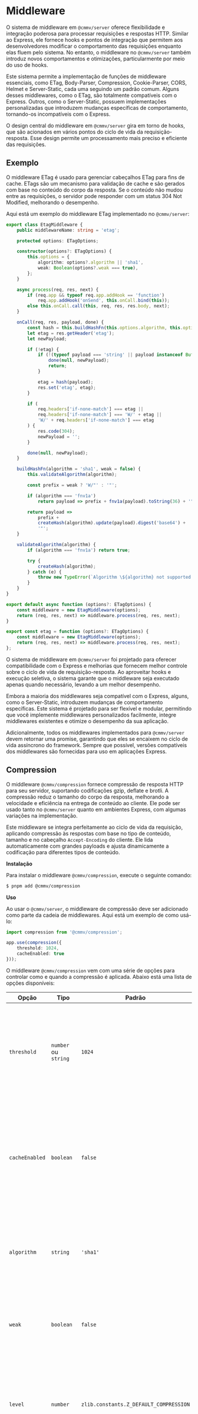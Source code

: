 # Middleware

O sistema de middleware em `@cmmv/server` oferece flexibilidade e integração poderosa para processar requisições e respostas HTTP. Similar ao Express, ele fornece hooks e pontos de integração que permitem aos desenvolvedores modificar o comportamento das requisições enquanto elas fluem pelo sistema. No entanto, o middleware no `@cmmv/server` também introduz novos comportamentos e otimizações, particularmente por meio do uso de hooks.

Este sistema permite a implementação de funções de middleware essenciais, como ETag, Body-Parser, Compression, Cookie-Parser, CORS, Helmet e Server-Static, cada uma seguindo um padrão comum. Alguns desses middlewares, como o ETag, são totalmente compatíveis com o Express. Outros, como o Server-Static, possuem implementações personalizadas que introduzem mudanças específicas de comportamento, tornando-os incompatíveis com o Express.

O design central do middleware em `@cmmv/server` gira em torno de hooks, que são acionados em vários pontos do ciclo de vida da requisição-resposta. Esse design permite um processamento mais preciso e eficiente das requisições.

## Exemplo

O middleware ETag é usado para gerenciar cabeçalhos ETag para fins de cache. ETags são um mecanismo para validação de cache e são gerados com base no conteúdo do corpo da resposta. Se o conteúdo não mudou entre as requisições, o servidor pode responder com um status 304 Not Modified, melhorando o desempenho.

Aqui está um exemplo do middleware ETag implementado no `@cmmv/server`:

```typescript
export class EtagMiddleware {
    public middlewareName: string = 'etag';

    protected options: ETagOptions;

    constructor(options?: ETagOptions) {
        this.options = {
            algorithm: options?.algorithm || 'sha1',
            weak: Boolean(options?.weak === true),
        };
    }

    async process(req, res, next) {
        if (req.app && typeof req.app.addHook == 'function')
            req.app.addHook('onSend', this.onCall.bind(this));
        else this.onCall.call(this, req, res, res.body, next);
    }

    onCall(req, res, payload, done) {
        const hash = this.buildHashFn(this.options.algorithm, this.options.weak);
        let etag = res.getHeader('etag');
        let newPayload;

        if (!etag) {
            if (!(typeof payload === 'string' || payload instanceof Buffer)) {
                done(null, newPayload);
                return;
            }

            etag = hash(payload);
            res.set('etag', etag);
        }

        if (
            req.headers['if-none-match'] === etag ||
            req.headers['if-none-match'] === 'W/' + etag ||
            'W/' + req.headers['if-none-match'] === etag
        ) {
            res.code(304);
            newPayload = '';
        }

        done(null, newPayload);
    }

    buildHashFn(algorithm = 'sha1', weak = false) {
        this.validateAlgorithm(algorithm);

        const prefix = weak ? 'W/"' : '"';

        if (algorithm === 'fnv1a')
            return payload => prefix + fnv1a(payload).toString(36) + '"';

        return payload =>
            prefix +
            createHash(algorithm).update(payload).digest('base64') +
            '"';
    }

    validateAlgorithm(algorithm) {
        if (algorithm === 'fnv1a') return true;

        try {
            createHash(algorithm);
        } catch (e) {
            throw new TypeError(`Algorithm \${algorithm} not supported.`);
        }
    }
}

export default async function (options?: ETagOptions) {
    const middleware = new EtagMiddleware(options);
    return (req, res, next) => middleware.process(req, res, next);
}

export const etag = function (options?: ETagOptions) {
    const middleware = new EtagMiddleware(options);
    return (req, res, next) => middleware.process(req, res, next);
};
```

O sistema de middleware em `@cmmv/server` foi projetado para oferecer compatibilidade com o Express e melhorias que fornecem melhor controle sobre o ciclo de vida de requisição-resposta. Ao aproveitar hooks e execução seletiva, o sistema garante que o middleware seja executado apenas quando necessário, levando a um melhor desempenho.

Embora a maioria dos middlewares seja compatível com o Express, alguns, como o Server-Static, introduzem mudanças de comportamento específicas. Este sistema é projetado para ser flexível e modular, permitindo que você implemente middlewares personalizados facilmente, integre middlewares existentes e otimize o desempenho da sua aplicação.

Adicionalmente, todos os middlewares implementados para `@cmmv/server` devem retornar uma promise, garantindo que eles se encaixem no ciclo de vida assíncrono do framework. Sempre que possível, versões compatíveis dos middlewares são fornecidas para uso em aplicações Express.

## Compression

O middleware `@cmmv/compression` fornece compressão de resposta HTTP para seu servidor, suportando codificações gzip, deflate e brotli. A compressão reduz o tamanho do corpo da resposta, melhorando a velocidade e eficiência na entrega de conteúdo ao cliente. Ele pode ser usado tanto no `@cmmv/server` quanto em ambientes Express, com algumas variações na implementação.

Este middleware se integra perfeitamente ao ciclo de vida da requisição, aplicando compressão às respostas com base no tipo de conteúdo, tamanho e no cabeçalho `Accept-Encoding` do cliente. Ele lida automaticamente com grandes payloads e ajusta dinamicamente a codificação para diferentes tipos de conteúdo.

**Instalação**

Para instalar o middleware `@cmmv/compression`, execute o seguinte comando:

```bash
$ pnpm add @cmmv/compression
```

**Uso**

Ao usar o `@cmmv/server`, o middleware de compressão deve ser adicionado como parte da cadeia de middlewares. Aqui está um exemplo de como usá-lo:

```typescript
import compression from '@cmmv/compression';

app.use(compression({ 
    threshold: 1024, 
    cacheEnabled: true 
}));
```

O middleware `@cmmv/compression` vem com uma série de opções para controlar como e quando a compressão é aplicada. Abaixo está uma lista de opções disponíveis:

| Opção         | Tipo                | Padrão                                     | Descrição                                                                                                                                                         |
|---------------|---------------------|-------------------------------------------|-----------------------------------------------------------------------------------------------------------------------------------------------------------------|
| `threshold`  | `number` ou `string` | `1024`                                    | Especifica o tamanho mínimo da resposta (em bytes) necessário para que a compressão seja aplicada. Respostas menores não são comprimidas.                       |
| `cacheEnabled` | `boolean`         | `false`                                   | Habilita o cache de respostas comprimidas para melhorar o desempenho em requisições repetidas. Respostas serão armazenadas na memória pelo tempo especificado.   |
| `algorithm`   | `string`          | `'sha1'`                                  | Especifica o algoritmo de hashing usado para gerar um ETag para validação de cache. Valores suportados incluem `sha1`, `md5` e `fnv1a`.                      |
| `weak`        | `boolean` | `false`                                     | Indica se o ETag deve ser marcado como "fraco", o que significa que fornece validação de cache menos rigorosa.                                          |
| `level`       | `number`  | `zlib.constants.Z_DEFAULT_COMPRESSION`       | Especifica o nível de compressão para algoritmos baseados no zlib. Aceita um valor entre `0` (sem compressão) e `9` (compressão máxima).               |
| `memLevel`    | `number`  | `8`                                         | Controla o uso de memória para compressão (valores mais altos usam mais memória, mas fornecem melhor compressão). Aceita valores entre `1` e `9`.      |
| `strategy`    | `number`  | `zlib.constants.Z_DEFAULT_STRATEGY`          | Especifica a estratégia de compressão a ser usada pelos algoritmos zlib. Estratégias comuns incluem `Z_FILTERED`, `Z_HUFFMAN_ONLY` e `Z_RLE`.          |
| `filter`      | `function`| `shouldCompress`                            | Uma função para determinar se uma resposta deve ou não ser comprimida com base no tipo de conteúdo ou outros fatores.                                      |
| `flush`       | `boolean` | `false`                                     | Habilita a limpeza manual dos buffers de compressão. Quando ativado, o servidor pode forçar uma limpeza quando necessário (por exemplo, ao transmitir respostas). |
| `chunkSize`   | `number`  | `16384`                                     | Define o tamanho do bloco usado para fluxos de compressão. Tamanhos menores resultam em gravações mais frequentes, mas podem impactar o desempenho.         |
| `windowBits`  | `number`  | `15`                                        | Especifica o tamanho da janela de compressão (em bits). Uma janela maior oferece melhor compressão, mas usa mais memória.                                 |

## Cookie-Parser

O middleware `@cmmv/cookie-parser` foi projetado para analisar cookies em requisições HTTP, tanto assinados quanto não assinados, e torná-los disponíveis no objeto `req.cookies`. Ele suporta tanto `CMMV` quanto Express, proporcionando integração perfeita com qualquer um dos frameworks.

**Instalação**

```bash
$ pnpm add @cmmv/cookie-parser
```

**Uso**

No `CMMV`, o middleware é usado registrando-o no aplicativo por meio de hooks. Ele analisará automaticamente os cookies nas requisições recebidas e os disponibilizará nos objetos `req.cookies` e `req.signedCookies`.

```typescript
import cmmv from '@cmmv/server';
import cookieParser from '@cmmv/cookie-parser';

const app = cmmv();

app.use(cookieParser({ secret: 'mySecretKey' }));

app.get('/cookies', (req, res) => {
    res.send({
        cookies: req.cookies,
        signedCookies: req.signedCookies,
    });
});

app.listen({ port: 3000 });
```

| Opção   | Tipo                | Padrão | Descrição                                                                                              |
|---------|---------------------|--------|------------------------------------------------------------------------------------------------------|
| `name`  | `string`          |        | O nome do cookie a ser analisado.                                                                    |
| `secret`| `string`/`string[]` | `[]`  | Uma string ou array de strings usadas para assinar e verificar cookies. Isso garante a integridade dos cookies assinados. |
| `decode`| `function`       |        | Uma função personalizada para decodificar cookies. Se não fornecida, será usado o padrão `decodeURIComponent`. |
| `path`  | `string`          | `'/'`| Define o caminho da URL que deve existir para que o cookie seja incluído nas requisições.             |

**Exemplo para Cookies Assinados**

```typescript
app.use(cookieParser({ secret: 'mySecretKey' }));

app.get('/set-cookie', (req, res) => {
    res.cookie('name', 'value', { signed: true });
    res.send('Cookie set');
});

app.get('/get-cookie', (req, res) => {
    res.json({ signedCookies: req.signedCookies });
});
```

## Cors

O middleware CORS (Cross-Origin Resource Sharing) permite que você habilite o compartilhamento de recursos entre origens diferentes para suas aplicações, configurando os cabeçalhos HTTP apropriados. Ele é baseado no middleware CORS do Express, mas foi adaptado para suportar hooks assíncronos no ambiente `CMMV`, tornando-o totalmente compatível com `@cmmv/server` enquanto mantém compatibilidade com o Express sempre que possível.

**Instalação**

```bash
$ pnpm add @cmmv/cors
```

**Uso**

```typescript
import cmmv from '@cmmv/server';
import cors from '@cmmv/cors';

const app = cmmv();
app.use(cors());
app.listen({ port: 3000 });
```

| Opção               | Tipo                  | Padrão                    | Descrição                                                                                  |
|----------------------|-----------------------|---------------------------|------------------------------------------------------------------------------------------|
| `origin`            | `string` ou `function` | `*`                     | Especifica a origem que pode acessar o recurso. Pode ser uma string, array ou função.    |
| `methods`           | `string` ou `string[]`| `'GET,HEAD,PUT,PATCH,POST,DELETE'` | Especifica os métodos HTTP permitidos para requisições de origem cruzada.               |
| `credentials`       | `boolean`           | `false`                 | Se `true`, o cabeçalho `Access-Control-Allow-Credentials` será definido como `true`. |
| `allowedHeaders`    | `string` ou `string[]`| `undefined`             | Especifica os cabeçalhos que podem ser usados na requisição real.                        |

## Etag

## Helmet

O middleware `@cmmv/helmet` é projetado para melhorar a segurança de aplicativos web, configurando vários cabeçalhos HTTP. Ele oferece suporte a políticas de segurança de conteúdo (Content Security Policies), cabeçalhos de segurança como `X-Frame-Options`, `Strict-Transport-Security` e outros. Este middleware é desenvolvido com flexibilidade, permitindo que você personalize seu comportamento com base nos requisitos do seu aplicativo. Ele segue um padrão de implementação semelhante ao popular `helmet` e inclui integração nativa com o CMMV, mantendo a compatibilidade com o Express sempre que possível.

Este middleware configura automaticamente cabeçalhos de segurança HTTP para proteger melhor contra vulnerabilidades comuns, como ataques de cross-site scripting (XSS), clickjacking e interceptação de dados.

**Instalação**

```bash
$ pnpm add @cmmv/helmet
```

**Uso**

```typescript
import cmmv from '@cmmv/server';
import helmet from '@cmmv/helmet';

const app = cmmv();
app.use(helmet({
    contentSecurityPolicy: {
        directives: {
        defaultSrc: ["'self'"],
        scriptSrc: ["'self'", "https://trustedscripts.com"],
        },
    },
    hsts: {
        maxAge: 31536000, // Força HTTPS por um ano
    },
    frameguard: {
        action: 'deny', // Desabilita iframes completamente
    }
}));
app.listen({ port: 3000 });
```

O `HelmetMiddleware` permite configurar vários cabeçalhos HTTP e políticas de segurança. Abaixo está a lista de opções disponíveis:

| Opção                          | Tipo                | Padrão                       | Descrição                                                                                                   |
|--------------------------------|---------------------|------------------------------|-------------------------------------------------------------------------------------------------------------|
| `contentSecurityPolicy`      | objeto ou booleano  | Habilitado com políticas padrão | Configura o cabeçalho Content Security Policy (CSP). Pode ser desativado definindo como `false` ou personalizado fornecendo um objeto. |
| `frameguard`                 | objeto ou booleano  | `SAMEORIGIN`               | Configura o cabeçalho `X-Frame-Options` para evitar clickjacking.                                         |
| `dnsPrefetchControl`         | booleano            | `true`                     | Controla o cabeçalho `X-DNS-Prefetch-Control` para melhorar a privacidade.                                |
| `expectCt`                   | objeto ou booleano  | `false`                    | Adiciona o cabeçalho `Expect-CT` para reforçar os requisitos de transparência de certificado.             |
| `hsts`                       | objeto ou booleano  | `true`                     | Configura o cabeçalho `Strict-Transport-Security` para forçar conexões HTTPS por um tempo especificado.    |
| `ieNoOpen`                   | booleano            | `true`                     | Configura o cabeçalho `X-Download-Options` para evitar que downloads sejam abertos automaticamente no Internet Explorer. |
| `noSniff`                    | booleano            | `true`                     | Configura o cabeçalho `X-Content-Type-Options` para evitar que navegadores façam MIME-sniffing da resposta. |
| `xssFilter`                  | booleano            | `true`                     | Configura o cabeçalho `X-XSS-Protection` para habilitar o filtro XSS embutido na maioria dos navegadores modernos. |
| `referrerPolicy`             | string ou objeto    | `no-referrer`              | Configura o cabeçalho `Referrer-Policy` para controlar as informações enviadas no cabeçalho `Referer`.  |
| `hidePoweredBy`              | booleano ou objeto  | `true`                     | Oculta o cabeçalho `X-Powered-By` para evitar vazamento de informações sobre a tecnologia do servidor.    |
| `permittedCrossDomainPolicies`| objeto ou booleano | `false`                    | Configura o cabeçalho `X-Permitted-Cross-Domain-Policies`, geralmente usado por produtos Flash/Adobe.     |


O middleware CMMV ETag adiciona automaticamente um cabeçalho `ETag` às respostas HTTP, ajudando na validação do cache ao gerar um hash único para cada payload de resposta. Este middleware é baseado na implementação ETag do Fastify, mas adaptado para funcionar dentro do framework CMMV. O cabeçalho ETag permite que navegadores e outros clientes determinem se o conteúdo mudou desde a última solicitação, reduzindo o uso de largura de banda e melhorando o desempenho.

Este middleware foi projetado para suportar ambientes CMMV e Express. Para CMMV, a exportação padrão retorna uma promise, enquanto para Express, uma função `etag` separada está disponível.

**Instalação**

```bash
$ pnpm add @cmmv/etag
```

**Uso**

```typescript
import cmmv from '@cmmv/server';
import etag from '@cmmv/etag';

const app = cmmv();
app.use(etag());
app.listen({ port: 3000 });
```

A interface `ETagOptions` fornece várias opções de configuração para personalizar o comportamento do middleware ETag.

| Opção     | Tipo     | Padrão | Descrição                                                                 |
|-----------|----------|--------|---------------------------------------------------------------------------|
| algorithm | string   | 'sha1' | Especifica o algoritmo de hashing a ser usado para gerar o ETag. Valores suportados incluem 'sha1', 'md5' e 'fnv1a'. |
| weak      | boolean  | false  | Se `true`, o middleware gera ETags fracos (prefixados com W/). ETags fracos permitem uma validação de cache menos rigorosa. |

## Server-Static

O middleware `@cmmv/server-static` fornece funcionalidade para servir arquivos estáticos de um diretório. Ele é inspirado no `serve-static` do Express e no `fastify-static` do Fastify. Este middleware pode ser configurado para servir arquivos de um ou mais diretórios e fornece cache, compressão de arquivos e outras opções úteis para servir conteúdo estático.

Você pode usar a função `serveStatic` para servir arquivos estáticos de um diretório:

```typescript
import cmmv, { serverStatic } from '@cmmv/server';

const app = cmmv();
const host = '0.0.0.0';
const port = 3000;

app.use(serverStatic('public'));

app.set('view engine', 'pug');

app.get('/view', function (req, res) {
    res.render('index', { title: 'Hey', message: 'Hello there!' });
});

app.listen({ host, port })
.then(server => {
    console.log(
        `Listen on http://\${server.address().address}:\${server.address().port}`,
    );
})
.catch(err => {
    throw Error(err.message);
});
```

## All Middlwares

Este exemplo configura um servidor usando `@cmmv/server` com vários middlewares para lidar de forma eficiente com solicitações HTTP. Ele serve arquivos estáticos da pasta `public`, habilita CORS para compartilhamento de recursos entre origens diferentes e adiciona cabeçalhos ETag para cache usando o algoritmo `fnv1a`. O middleware de análise de cookies é usado para interpretar cookies e preencher `req.cookies`, enquanto os analisadores JSON e URL codificados processam os dados do corpo das requisições. As respostas são compactadas usando GZIP por meio do middleware de compressão, e o Helmet adiciona cabeçalhos de segurança, incluindo uma Política de Segurança de Conteúdo personalizada. O servidor define rotas para lidar com requisições GET e POST básicas, renderizar visualizações, enviar respostas JSON e gerenciar rotas dinâmicas. Ele escuta na porta `0.0.0.0:3000`, com uma opção para habilitar HTTP/2 e HTTPS se os certificados forem fornecidos.

```typescript
//import { readFileSync } from "node:fs";

import cmmv, { json, urlencoded, serverStatic } from '@cmmv/server';
import etag from '@cmmv/etag';
import cors from '@cmmv/cors';
import cookieParser from '@cmmv/cookie-parser';
import compression from '@cmmv/compression';
import helmet from '@cmmv/helmet';

const app = cmmv({
    /*http2: true,
    https: {
        key: readFileSync("./cert/private-key.pem"),
        cert: readFileSync("./cert/certificate.pem"),
        passphrase: "1234"
    }*/
});

const host = '0.0.0.0';
const port = 3000;

app.use(serverStatic('public'));
app.use(cors());
app.use(etag({ algorithm: 'fnv1a' }));
app.use(cookieParser());
app.use(json({ limit: '50mb' }));
app.use(urlencoded({ limit: '50mb', extended: true }));
app.use(compression({ level: 6 }));
app.use(
    helmet({
        contentSecurityPolicy: {
            useDefaults: false,
            directives: {
                defaultSrc: ["'self'"],
                scriptSrc: ["'self'", 'example.com'],
                objectSrc: ["'none'"],
                upgradeInsecureRequests: [],
            },
        },
    }),
);

app.set('view engine', 'pug');

app.get('/view', function (req, res) {
    res.render('index', { title: 'Hey', message: 'Hello there!' });
});

app.get('/', async (req, res) => {
    res.send('Hello World');
});

app.get('/json', async (req, res) => {
    res.json({ hello: 'world' });
});

app.get('/user/:id', async (req, res) => {
    res.send('User ' + req.params.id);
});

app.get('/users', async (req, res) => {
    res.json(req.query);
});

app.post('/test', async (req, res) => {
    console.log(req.body);
    res.send('ok');
});

app.listen({ host, port })
.then(server => {
    const addr = server.address();
    console.log(
        `Listen on http://${addr.address}:${addr.port}`,
    );
})
.catch(err => {
    throw Error(err.message);
});
```